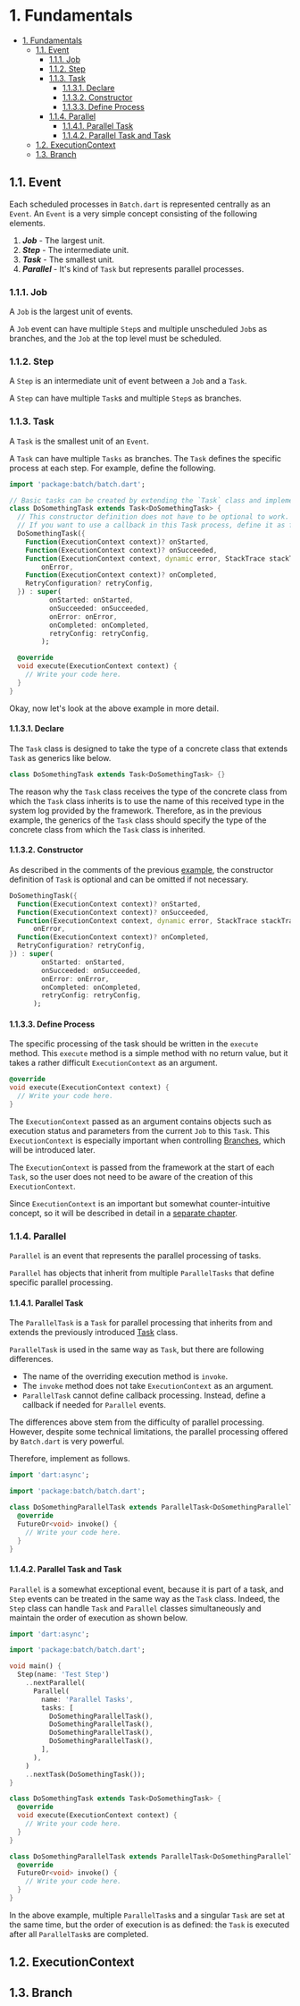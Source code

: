 # 1. Fundamentals

<!-- TOC -->

- [1. Fundamentals](#1-fundamentals)
  - [1.1. Event](#11-event)
    - [1.1.1. Job](#111-job)
    - [1.1.2. Step](#112-step)
    - [1.1.3. Task](#113-task)
      - [1.1.3.1. Declare](#1131-declare)
      - [1.1.3.2. Constructor](#1132-constructor)
      - [1.1.3.3. Define Process](#1133-define-process)
    - [1.1.4. Parallel](#114-parallel)
      - [1.1.4.1. Parallel Task](#1141-parallel-task)
      - [1.1.4.2. Parallel Task and Task](#1142-parallel-task-and-task)
  - [1.2. ExecutionContext](#12-executioncontext)
  - [1.3. Branch](#13-branch)

<!-- /TOC -->

## 1.1. Event

Each scheduled processes in `Batch.dart` is represented centrally as an `Event`.
An `Event` is a very simple concept consisting of the following elements.

1. **_Job_** - The largest unit.
2. **_Step_** - The intermediate unit.
3. **_Task_** - The smallest unit.
4. **_Parallel_** - It's kind of `Task` but represents parallel processes.

### 1.1.1. Job

A `Job` is the largest unit of events.

A `Job` event can have multiple `Step`s and multiple unscheduled `Job`s as branches, and the `Job` at the top level must be scheduled.

### 1.1.2. Step

A `Step` is an intermediate unit of event between a `Job` and a `Task`.

A `Step` can have multiple `Task`s and multiple `Step`s as branches.

### 1.1.3. Task

A `Task` is the smallest unit of an `Event`.

A `Task` can have multiple `Tasks` as branches.
The `Task` defines the specific process at each step. For example, define the following.

```dart
import 'package:batch/batch.dart';

// Basic tasks can be created by extending the `Task` class and implementing the `execute` method.
class DoSomethingTask extends Task<DoSomethingTask> {
  // This constructor definition does not have to be optional to work.
  // If you want to use a callback in this Task process, define it as follows.
  DoSomethingTask({
    Function(ExecutionContext context)? onStarted,
    Function(ExecutionContext context)? onSucceeded,
    Function(ExecutionContext context, dynamic error, StackTrace stackTrace)?
        onError,
    Function(ExecutionContext context)? onCompleted,
    RetryConfiguration? retryConfig,
  }) : super(
          onStarted: onStarted,
          onSucceeded: onSucceeded,
          onError: onError,
          onCompleted: onCompleted,
          retryConfig: retryConfig,
        );

  @override
  void execute(ExecutionContext context) {
    // Write your code here.
  }
}
```

Okay, now let's look at the above example in more detail.

#### 1.1.3.1. Declare

The `Task` class is designed to take the type of a concrete class that extends `Task` as generics like below.

```dart
class DoSomethingTask extends Task<DoSomethingTask> {}
```

The reason why the `Task` class receives the type of the concrete class from which the `Task` class inherits is to use the name of this received type in the system log provided by the framework. Therefore, as in the previous example, the generics of the `Task` class should specify the type of the concrete class from which the `Task` class is inherited.

#### 1.1.3.2. Constructor

As described in the comments of the previous [example](#113-task), the constructor definition of `Task` is optional and can be omitted if not necessary.

```dart
DoSomethingTask({
  Function(ExecutionContext context)? onStarted,
  Function(ExecutionContext context)? onSucceeded,
  Function(ExecutionContext context, dynamic error, StackTrace stackTrace)?
      onError,
  Function(ExecutionContext context)? onCompleted,
  RetryConfiguration? retryConfig,
}) : super(
        onStarted: onStarted,
        onSucceeded: onSucceeded,
        onError: onError,
        onCompleted: onCompleted,
        retryConfig: retryConfig,
      );
```

#### 1.1.3.3. Define Process

The specific processing of the task should be written in the `execute` method. This `execute` method is a simple method with no return value, but it takes a rather difficult `ExecutionContext` as an argument.

```dart
@override
void execute(ExecutionContext context) {
  // Write your code here.
}
```

The `ExecutionContext` passed as an argument contains objects such as execution status and parameters from the current `Job` to this `Task`. This `ExecutionContext` is especially important when controlling [Branches](#13-branch), which will be introduced later.

The `ExecutionContext` is passed from the framework at the start of each `Task`, so the user does not need to be aware of the creation of this `ExecutionContext`.

Since `ExecutionContext` is an important but somewhat counter-intuitive concept, so it will be described in detail in a [separate chapter](<(#12-executioncontext)>).

### 1.1.4. Parallel

`Parallel` is an event that represents the parallel processing of tasks.

`Parallel` has objects that inherit from multiple `ParallelTasks` that define specific parallel processing.

#### 1.1.4.1. Parallel Task

The `ParallelTask` is a `Task` for parallel processing that inherits from and extends the previously introduced [Task](#113-task) class.

`ParallelTask` is used in the same way as `Task`, but there are following differences.

- The name of the overriding execution method is `invoke`.
- The `invoke` method does not take `ExecutionContext` as an argument.
- `ParallelTask` cannot define callback processing. Instead, define a callback if needed for `Parallel` events.

The differences above stem from the difficulty of parallel processing. However, despite some technical limitations, the parallel processing offered by `Batch.dart` is very powerful.

Therefore, implement as follows.

```dart
import 'dart:async';

import 'package:batch/batch.dart';

class DoSomethingParallelTask extends ParallelTask<DoSomethingParallelTask> {
  @override
  FutureOr<void> invoke() {
    // Write your code here.
  }
}
```

#### 1.1.4.2. Parallel Task and Task

`Parallel` is a somewhat exceptional event, because it is part of a task, and `Step` events can be treated in the same way as the `Task` class. Indeed, the `Step` class can handle `Task` and `Parallel` classes simultaneously and maintain the order of execution as shown below.

```dart
import 'dart:async';

import 'package:batch/batch.dart';

void main() {
  Step(name: 'Test Step')
    ..nextParallel(
      Parallel(
        name: 'Parallel Tasks',
        tasks: [
          DoSomethingParallelTask(),
          DoSomethingParallelTask(),
          DoSomethingParallelTask(),
          DoSomethingParallelTask(),
        ],
      ),
    )
    ..nextTask(DoSomethingTask());
}

class DoSomethingTask extends Task<DoSomethingTask> {
  @override
  void execute(ExecutionContext context) {
    // Write your code here.
  }
}

class DoSomethingParallelTask extends ParallelTask<DoSomethingParallelTask> {
  @override
  FutureOr<void> invoke() {
    // Write your code here.
  }
}
```

In the above example, multiple `ParallelTask`s and a singular `Task` are set at the same time, but the order of execution is as defined: the `Task` is executed after all `ParallelTask`s are completed.

## 1.2. ExecutionContext

## 1.3. Branch

